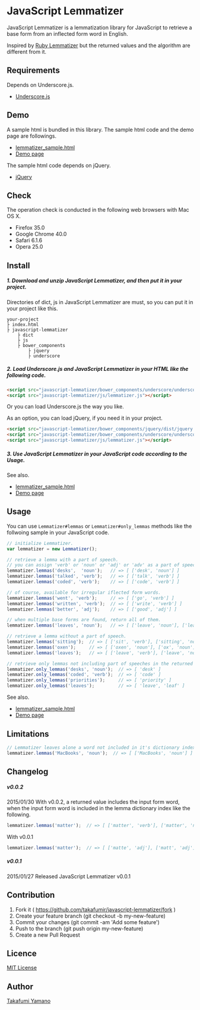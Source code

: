 JavaScript Lemmatizer
====

JavaScript Lemmatizer is a lemmatization library for JavaScript to retrieve a base form from an inflected form word in English. 

Inspired by [Ruby Lemmatizer](https://github.com/yohasebe/lemmatizer) but the returned values and the algorithm are different from it.

## Requirements

Depends on Underscore.js.

- [Underscore.js](http://underscorejs.org/)

## Demo

A sample html is bundled in this library. The sample html code and the demo page are followings.

- [lemmatizer_sample.html](https://github.com/takafumir/javascript-lemmatizer/blob/master/html/lemmatizer_sample.html)
- [Demo page](http://takafumir.github.io/javascript-lemmatizer/html/lemmatizer_sample.html)

The sample html code depends on jQuery.

- [jQuery](http://jquery.com/)

## Check

The operation check is conducted in the following web browsers with Mac OS X.

- Firefox 35.0
- Google Chrome 40.0
- Safari 6.1.6
- Opera 25.0

## Install
##### 1. Download and unzip JavaScript Lemmatizer, and then put it in your project.

Directories of dict, js in JavaScript Lemmatizer are must, so you can put it in your project like this.

```
your-project
├ index.html
├ javascript-lemmatizer
    ├ dict
    ├ js
    ├ bower_components
        ├ jquery
        ├ underscore
```

##### 2. Load Underscore.js and JavaScript Lemmatizer in your HTML like the following code.

```html
<script src="javascript-lemmatizer/bower_components/underscore/underscore.js"></script>
<script src="javascript-lemmatizer/js/lemmatizer.js"></script>
```

Or you can load Underscore.js the way you like.

As an option, you can load jQuery, if you need it in your project.

```html
<script src="javascript-lemmatizer/bower_components/jquery/dist/jquery.js"></script>
<script src="javascript-lemmatizer/bower_components/underscore/underscore.js"></script>
<script src="javascript-lemmatizer/js/lemmatizer.js"></script>
```

##### 3. Use JavaScript Lemmatizer in your JavaScript code according to the Usage.

See also.
- [lemmatizer_sample.html](https://github.com/takafumir/javascript-lemmatizer/blob/master/html/lemmatizer_sample.html)
- [Demo page](http://takafumir.github.io/javascript-lemmatizer/html/lemmatizer_sample.html)

## Usage

You can use `Lemmatizer#lemmas` or `Lemmatizer#only_lemmas` methods like the follwoing sample in your JavaScript code.

```javascript
// initialize Lemmatizer.
var lemmatizer = new Lemmatizer();

// retrieve a lemma with a part of speech.
// you can assign 'verb' or 'noun' or 'adj' or 'adv' as a part of speech.
lemmatizer.lemmas('desks',  'noun');   // => [ ['desk', 'noun'] ]
lemmatizer.lemmas('talked', 'verb');   // => [ ['talk', 'verb'] ]
lemmatizer.lemmas('coded', 'verb');    // => [ ['code', 'verb'] ]

// of course, available for irregular iflected form words.
lemmatizer.lemmas('went', 'verb');     // => [ ['go', 'verb'] ]
lemmatizer.lemmas('written', 'verb');  // => [ ['write', 'verb'] ]
lemmatizer.lemmas('better', 'adj');    // => [ ['good', 'adj'] ]

// when multiple base forms are found, return all of them.
lemmatizer.lemmas('leaves', 'noun');   // => [ ['leave', 'noun'], ['leaf', 'noun'] ]

// retrieve a lemma without a part of speech.
lemmatizer.lemmas('sitting');  // => [ ['sit', 'verb'], ['sitting', 'noun'], ['sitting', 'adj'] ]
lemmatizer.lemmas('oxen');     // => [ ['oxen', 'noun'], ['ox', 'noun'] ]
lemmatizer.lemmas('leaves');   // => [ ['leave', 'verb'], ['leave', 'noun'], ['leaf', 'noun'] ]

// retrieve only lemmas not including part of speeches in the returned value.
lemmatizer.only_lemmas('desks', 'noun');  // => [ 'desk' ]
lemmatizer.only_lemmas('coded', 'verb');  // => [ 'code' ]
lemmatizer.only_lemmas('priorities');     // => [ 'priority' ]
lemmatizer.only_lemmas('leaves');         // => [ 'leave', 'leaf' ]
```

See also.
- [lemmatizer_sample.html](https://github.com/takafumir/javascript-lemmatizer/blob/master/html/lemmatizer_sample.html)
- [Demo page](http://takafumir.github.io/javascript-lemmatizer/html/lemmatizer_sample.html)

## Limitations
```javascript
// Lemmatizer leaves alone a word not included in it's dictionary index.
lemmatizer.lemmas('MacBooks', 'noun');  // => [ ['MacBooks', 'noun'] ]
```

## Changelog

##### v0.0.2
2015/01/30
With v0.0.2, a returned value includes the input form word, when the input form word is included in the lemma dictionary index like the following.
```javascript
lemmatizer.lemmas('matter');  // => [ ['matter', 'verb'], ['matter', 'noun'], ['matte', 'adj'], ['matt', 'adj'], ['mat', 'adj'] ]
```

With v0.0.1
```javascript
lemmatizer.lemmas('matter');  // => [ ['matte', 'adj'], ['matt', 'adj'], ['mat', 'adj'] ]
```

##### v0.0.1
2015/01/27
Released JavaScript Lemmatizer v0.0.1

## Contribution

1. Fork it ( https://github.com/takafumir/javascript-lemmatizer/fork )
1. Create your feature branch (git checkout -b my-new-feature)
1. Commit your changes (git commit -am 'Add some feature')
1. Push to the branch (git push origin my-new-feature)
1. Create a new Pull Request

## Licence

[MIT License](https://github.com/takafumir/javascript-lemmatizer/blob/master/LICENSE)

## Author

[Takafumi Yamano](https://github.com/takafumir)
